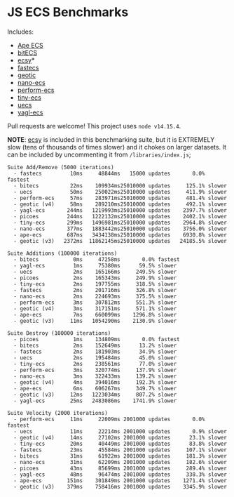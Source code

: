 # JS ECS Benchmarks

Includes:

-   [Ape ECS](https://github.com/fritzy/ape-ecs)
-   [bitECS](https://github.com/NateTheGreatt/bitECS)
-   [ecsy](https://github.com/ecsyjs/ecsy)\*
-   [fastecs](https://github.com/octavetoast/fastecs)
-   [geotic](https://github.com/ddmills/geotic)
-   [nano-ecs](https://github.com/noffle/nano-ecs)
-   [perform-ecs](https://github.com/fireveined/perform-ecs)
-   [tiny-ecs](https://github.com/bvalosek/tiny-ecs)
-   [uecs](https://github.com/jprochazk/uecs)
-   [yagl-ecs](https://github.com/yagl/ecs)

Pull requests are welcome! This project uses `node v14.15.4`.

**NOTE**: [ecsy](https://ecsy.io/) is included in this benchmarking suite, but it is EXTREMELY slow (tens of thousands of times slower) and it chokes on larger datasets. It can be included by uncommenting it from `/libraries/index.js`;

```
Suite Add/Remove (5000 iterations)
  - fastecs         10ms     48844ms   15000 updates       0.0% fastest
  - bitecs          22ms    109934ms25010000 updates     125.1% slower
  - uecs            50ms    250022ms25010000 updates     411.9% slower
  - perform-ecs     57ms    283971ms25010000 updates     481.4% slower
  - geotic (v4)     58ms    289210ms25010000 updates     492.1% slower
  - yagl-ecs       244ms   1219993ms25010000 updates    2397.7% slower
  - picoes         244ms   1222132ms25010000 updates    2402.1% slower
  - tiny-ecs       299ms   1496981ms25010000 updates    2964.8% slower
  - nano-ecs       377ms   1883442ms25010000 updates    3756.0% slower
  - ape-ecs        687ms   3434138ms25010000 updates    6930.8% slower
  - geotic (v3)   2372ms  11862145ms25010000 updates   24185.5% slower

Suite Additions (100000 iterations)
  - bitecs           0ms     47258ms       0.0% fastest
  - yagl-ecs         1ms     75380ms      59.5% slower
  - uecs             2ms    165166ms     249.5% slower
  - picoes           2ms    165343ms     249.9% slower
  - tiny-ecs         2ms    197755ms     318.5% slower
  - fastecs          2ms    201716ms     326.8% slower
  - nano-ecs         2ms    224693ms     375.5% slower
  - perform-ecs      3ms    307812ms     551.3% slower
  - geotic (v4)      3ms    317151ms     571.1% slower
  - ape-ecs          7ms    660099ms    1296.8% slower
  - geotic (v3)     11ms   1054290ms    2130.9% slower

Suite Destroy (100000 iterations)
  - picoes           1ms    134809ms       0.0% fastest
  - bitecs           2ms    152649ms      13.2% slower
  - fastecs          2ms    181903ms      34.9% slower
  - uecs             2ms    195484ms      45.0% slower
  - tiny-ecs         2ms    238561ms      77.0% slower
  - perform-ecs      3ms    320774ms     137.9% slower
  - nano-ecs         3ms    322433ms     139.2% slower
  - geotic (v4)      4ms    394016ms     192.3% slower
  - ape-ecs          6ms    606267ms     349.7% slower
  - geotic (v3)     12ms   1223034ms     807.2% slower
  - yagl-ecs        25ms   2483086ms    1741.9% slower

Suite Velocity (2000 iterations)
  - perform-ecs     11ms     22009ms 2001000 updates       0.0% fastest
  - uecs            11ms     22214ms 2001000 updates       0.9% slower
  - geotic (v4)     14ms     27102ms 2001000 updates      23.1% slower
  - tiny-ecs        20ms     40449ms 2001000 updates      83.8% slower
  - fastecs         23ms     45584ms 2001000 updates     107.1% slower
  - bitecs          31ms     61922ms 2001000 updates     181.3% slower
  - nano-ecs        31ms     62209ms 2001000 updates     182.6% slower
  - picoes          43ms     85699ms 2001000 updates     289.4% slower
  - yagl-ecs        48ms     96474ms 2001000 updates     338.3% slower
  - ape-ecs        151ms    301849ms 2001000 updates    1271.4% slower
  - geotic (v3)    379ms    758416ms 2001000 updates    3345.9% slower
```
